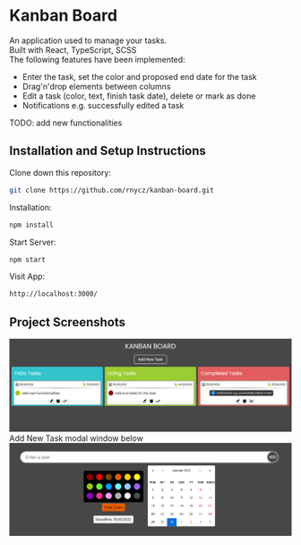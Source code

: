 # Kanban Board

An application used to manage your tasks.<br />
Built with React, TypeScript, SCSS<br />
The following features have been implemented:

-   Enter the task, set the color and proposed end date for the task
-   Drag'n'drop elements between columns
-   Edit a task (color, text, finish task date), delete or mark as done
-   Notifications e.g. successfully edited a task

TODO: add new functionalities

## Installation and Setup Instructions

Clone down this repository:

```bash
git clone https://github.com/rnycz/kanban-board.git
```

Installation:

```bash
npm install
```

Start Server:

```bash
npm start
```

Visit App:

```bash
http://localhost:3000/
```

## Project Screenshots

![](./public/app-screen1.PNG) <br />
Add New Task modal window below <br />
![](./public/app-screen2.PNG) <br />

